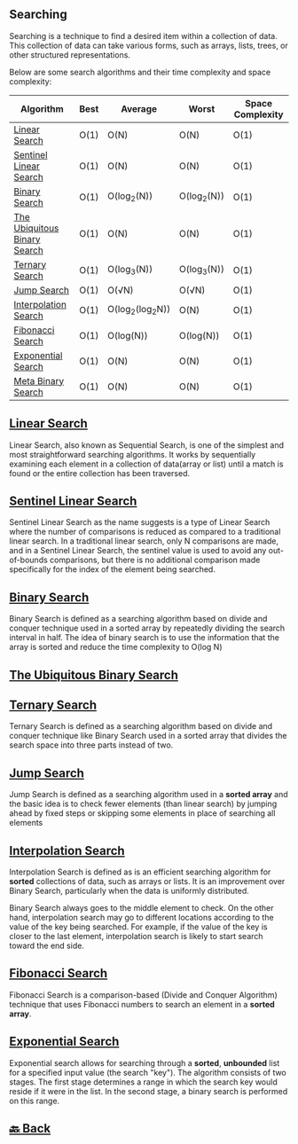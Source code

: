 <h2>Searching</h2>

Searching is a technique to find a desired item within a collection of data. This collection of data can take various forms, such as arrays, lists, trees, or other structured representations.

Below are some search algorithms and their time complexity and space complexity:

| Algorithm                                                                                                                                                                 | Best | Average                              | Worst                 | Space Complexity |
| ------------------------------------------------------------------------------------------------------------------------------------------------------------------------- | ---- | ------------------------------------ | --------------------- | ---------------- |
| <a href="https://github.com/sanjay9616/data-structure-and-alogrithms/tree/master/Searching/Linear%20Search">Linear Search</a>                                             | O(1) | O(N)                                 | O(N)                  | O(1)             |
| <a href="https://github.com/sanjay9616/data-structure-and-alogrithms/blob/master/Searching/Sentinel%20Linear%20Search/README.md">Sentinel Linear Search</a>               | O(1) | O(N)                                 | O(N)                  | O(1)             |
| <a href="https://github.com/sanjay9616/data-structure-and-alogrithms/tree/master/Searching/Binary%20Search">Binary Search</a>                                             | O(1) | O(log<sub>2</sub>(N))                | O(log<sub>2</sub>(N)) | O(1)             |
| <a href="https://github.com/sanjay9616/data-structure-and-alogrithms/blob/master/Searching/The%20Ubiquitous%20Binary%20Search/README.md">The Ubiquitous Binary Search</a> | O(1) | O(N)                                 | O(N)                  | O(1)             |
| <a href="https://github.com/sanjay9616/data-structure-and-alogrithms/blob/master/Searching/Ternary%20Search/README.md">Ternary Search</a>                                 | O(1) | O(log<sub>3</sub>(N))                | O(log<sub>3</sub>(N)) | O(1)             |
| <a href="https://github.com/sanjay9616/data-structure-and-alogrithms/blob/master/Searching/Jump%20Search/README.md">Jump Search</a>                                       | O(1) | O(√N)                                | O(√N)                 | O(1)             |
| <a href="https://github.com/sanjay9616/data-structure-and-alogrithms/blob/master/Searching/Interpolation%20Search/README.md">Interpolation Search</a>                     | O(1) | O(log<sub>2</sub>(log<sub>2</sub>N)) | O(N)                  | O(1)             |
| <a href="https://github.com/sanjay9616/data-structure-and-alogrithms/blob/master/Searching/Fibonacci%20Search/README.md">Fibonacci Search</a>                             | O(1) | O(log(N))                            | O(log(N))             | O(1)             |
| <a href="https://github.com/sanjay9616/data-structure-and-alogrithms/blob/master/Searching/Exponential%20Search/README.md">Exponential Search</a>                         | O(1) | O(N)                                 | O(N)                  | O(1)             |
| <a href="https://github.com/sanjay9616/data-structure-and-alogrithms/tree/master/Searching/Linear%20Search">Meta Binary Search</a>                                        | O(1) | O(N)                                 | O(N)                  | O(1)             |

<h2><a href="https://github.com/sanjay9616/data-structure-and-alogrithms/tree/master/Searching/Linear%20Search">Linear Search</a></h2>

Linear Search, also known as Sequential Search, is one of the simplest and most straightforward searching algorithms. It works by sequentially examining each element in a collection of data(array or list) until a match is found or the entire collection has been traversed.

<h2><a href="https://github.com/sanjay9616/data-structure-and-alogrithms/blob/master/Searching/Sentinel%20Linear%20Search/README.md">Sentinel Linear Search</a></h2>

Sentinel Linear Search as the name suggests is a type of Linear Search where the number of comparisons is reduced as compared to a traditional linear search. In a traditional linear search, only N comparisons are made, and in a Sentinel Linear Search, the sentinel value is used to avoid any out-of-bounds comparisons, but there is no additional comparison made specifically for the index of the element being searched.

<h2><a href="https://github.com/sanjay9616/data-structure-and-alogrithms/tree/master/Searching/Binary%20Search">Binary Search</a></h2>

Binary Search is defined as a searching algorithm based on divide and conquer technique used in a sorted array by repeatedly dividing the search interval in half. The idea of binary search is to use the information that the array is sorted and reduce the time complexity to O(log N)

<h2><a href="https://github.com/sanjay9616/data-structure-and-alogrithms/blob/master/Searching/The%20Ubiquitous%20Binary%20Search/README.md">The Ubiquitous Binary Search</a></h2>

<h2><a href="https://github.com/sanjay9616/data-structure-and-alogrithms/blob/master/Searching/Ternary%20Search/README.md">Ternary Search</a></h2>

Ternary Search is defined as a searching algorithm based on divide and conquer technique like Binary Search used in a sorted array that divides the search space into three parts instead of two.

<h2><a href="https://github.com/sanjay9616/data-structure-and-alogrithms/blob/master/Searching/Jump%20Search/README.md">Jump Search</a></h2>

Jump Search is defined as a searching algorithm used in a **sorted array** and the basic idea is to check fewer elements (than linear search) by jumping ahead by fixed steps or skipping some elements in place of searching all elements

<h2><a href="https://github.com/sanjay9616/data-structure-and-alogrithms/blob/master/Searching/Interpolation%20Search/README.md">Interpolation Search</a></h2>

Interpolation Search is defined as is an efficient searching algorithm for **sorted** collections of data, such as arrays or lists. It is an improvement over Binary Search, particularly when the data is uniformly distributed.

Binary Search always goes to the middle element to check. On the other hand, interpolation search may go to different locations according to the value of the key being searched. For example, if the value of the key is closer to the last element, interpolation search is likely to start search toward the end side.

<h2><a href="https://github.com/sanjay9616/data-structure-and-alogrithms/blob/master/Searching/Fibonacci%20Search/README.md">Fibonacci Search</a></h2>

Fibonacci Search is a comparison-based (Divide and Conquer Algorithm) technique that uses Fibonacci numbers to search an element in a **sorted array**.

<h2><a href="https://github.com/sanjay9616/data-structure-and-alogrithms/blob/master/Searching/Exponential%20Search/README.md">Exponential Search</a></h2>

Exponential search allows for searching through a **sorted**, **unbounded** list for a specified input value (the search "key"). The algorithm consists of two stages. The first stage determines a range in which the search key would reside if it were in the list. In the second stage, a binary search is performed on this range.

<h2><a href="https://github.com/sanjay9616/data-structure-and-alogrithms/blob/master/README.md"> 🔙 Back</a></h2>